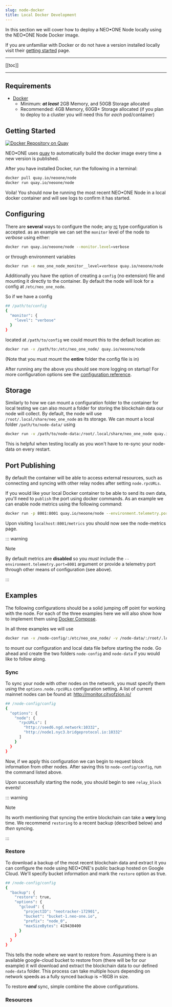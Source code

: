 ```yaml
---
slug: node-docker
title: Local Docker Development
---
```


In this section we will cover how to deploy a NEO•ONE Node locally using the NEO•ONE Node Docker image.

If you are unfamiliar with Docker or do not have a version installed locally visit their [getting started](https://www.docker.com/get-started) page.

---

[[toc]]

---

## Requirements

- [Docker](https://www.docker.com/get-started)
  - Minimum: ***at least*** 2GB Memory, and 50GB Storage allocated
  - Recommended: 4GB Memory, 60GB+ Storage allocated
  (if you plan to deploy to a cluster you will need this for *each* pod/container)

## Getting Started

[![Docker Repository on Quay](https://quay.io/repository/neoone/node/status "Docker Repository on Quay")](https://quay.io/repository/neoone/node)

NEO•ONE uses [quay](https://quay.io/) to automatically build the docker image every time a new version is published.

After you have installed Docker, run the following in a terminal:

```bash
docker pull quay.io/neoone/node
docker run quay.io/neoone/node
```

Voila! You should now be running the most recent NEO•ONE Node in a local docker container and will see logs to confirm it has started.

## Configuring

There are __several__ ways to configure the node; any [rc](https://github.com/dominictarr/rc#rc) type configuration is accepted. as an example we can set the `monitor` level of the node to *verbose* using either:

```bash
docker run quay.io/neoone/node --monitor.level=verbose
```

or through environment variables

```bash
docker run -e neo_one_node_monitor__level=verbose quay.io/neoone/node
```

Additionally you have the option of creating a `config` (no extension) file and mounting it directly to the container. By default the node will look for a config at `/etc/neo_one_node`.

So if we have a config

```bash
## /path/to/config
{
  "monitor": {
    "level": "verbose"
  }
}
```

located at `/path/to/config` we could mount this to the default location as:

```bash
docker run -v /path/to:/etc/neo_one_node/ quay.io/neoone/node
```

(Note that you must mount the **entire** folder the config file is in)

After running any the above you should see more logging on startup! For more configuration options see the [configuration reference](/docs/node-configuration).

## Storage

Similarly to how we can mount a configuration folder to the container for local testing we can also mount a folder for storing the blockchain data our node will collect. By default, the node will use `/root/.local/share/neo_one_node` as its storage. We can mount a local folder `/path/to/node-data/` using

```bash
docker run -v /path/to/node-data:/root/.local/share/neo_one_node quay.io/neoone/node
```

This is helpful when testing locally as you won't have to re-sync your node-data on every restart.

## Port Publishing

By default the container will be able to access external resources, such as connecting and syncing with other relay nodes after setting `node.rpcURLs`.

If you would like your local Docker container to be able to send its own data, you'll need to `publish` the port using docker commands. As an example we can enable node metrics using the following command:

```bash
docker run -p 8001:8001 quay.io/neoone/node --environment.telemetry.port=8001
```

Upon visiting `localhost:8001/metrics` you should now see the node-metrics page.

::: warning

Note

By default metrics are **disabled** so you *must* include the `--environment.telemetry.port=8001` argument or provide a telemetry port through other means of configuration (see above).

:::

## Examples

The following configurations should be a solid jumping off point for working with the node. For each of the three examples here we will also show how to implement them using [Docker Compose](/docs/node-compose/).

In all three examples we will use

```bash
docker run -v /node-config/:/etc/neo_one_node/ -v /node-data/:/root/.local/share/neo_one_node quay.io/neoone/node
```

to mount our configuration and local data file before starting the node. Go ahead and create the two folders `node-config` and `node-data` if you would like to follow along.

### Sync

To sync your node with other nodes on the network, you must specify them using the `options.node.rpcURLs` configuration setting. A list of current mainnet nodes can be found at: http://monitor.cityofzion.io/

```bash
## /node-config/config
{
  "options": {
    "node": {
      "rpcURLs": [
        "http://seed6.ngd.network:10332",
        "http://node1.nyc3.bridgeprotocol.io:10332"
      ]
    }
  }
}
```

Now, if we apply this configuration we can begin to request block information from other nodes. After saving this to `node-config/config`, run the command listed above.

Upon successfully starting the node, you should begin to see `relay_block` events!

::: warning

Note

Its worth mentioning that syncing the entire blockchain can take a **very** long time. We recommend `restoring` to a recent backup (described below) and *then* syncing.

:::

### Restore

To download a backup of the most recent blockchain data and extract it you can configure the node using NEO•ONE's public backup hosted on Google Cloud. We'll specify bucket information and mark the `restore` option as true.

```bash
## /node-config/config
{
  "backup": {
    "restore": true,
    "options": {
      "gcloud": {
        "projectID": "neotracker-172901",
        "bucket": "bucket-1.neo-one.io",
        "prefix": "node_0",
        "maxSizeBytes": 419430400
      }
    }
  }
}
```

This tells the node where we want to restore from. Assuming there is an available google-cloud bucket to restore from (there will be for our example) it will download and extract the blockchain data to our defined `node-data` folder. This process can take multiple hours depending on network speeds as a fully synced backup is ~16GB in size.

To restore ***and*** sync, simple combine the above configurations.

### Resources

<Enabling metrics and listen TCP>

